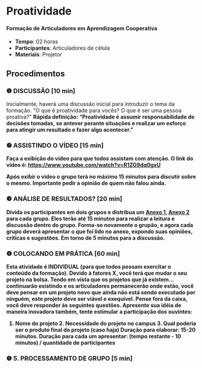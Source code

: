 # Proatividade 
#### Formação de Articuladores em Aprendizagem Cooperativa


- **Tempo**: 02 horas
- **Participantes**:  Articuladores de célula
- **Materiais**: Projetor

## Procedimentos

### ❶ DISCUSSÃO [10 min]

Inicialmente, haverá uma discussão inicial para introduzir o tema da formação. 
"O que é proatividade para vocês? O que é ser uma pessoa proativa?" 
<b> Rápida definição: 
“Proatividade é assumir responsabilidade de decisões tomadas, se antever perante situações e realizar um esforço para atingir um resultado e fazer algo acontecer.” 


### ❷ ASSISTINDO O VÍDEO [15 min]
Faça a exibição do vídeo para que todos assistam com atenção. O link do vídeo é: https://www.youtube.com/watch?v=R1ZG9dq0gxU 

Após exibir o vídeo o grupo terá no máximo 15 minutos para discutir sobre o mesmo. Importante pedir a opinião de quem não falou ainda.




### ❸ ANÁLISE DE RESULTADOS?  [20 min]

Divida os participantes em dois grupos e distribua um [Anexo 1](anexo1.pdf), [Anexo 2](anexo2.pdf) para cada grupo. Eles terão até 15 minutos para realizar a leitura e discussão dentro do grupo. 
Forma-se novamente o grupão, e agora cada grupo deverá apresentar o que foi lido no anexo, expondo suas opiniões, críticas e sugestões. Em torno de 5 minutos para a discussão.


### ❹ COLOCANDO EM PRÁTICA  [60 min]

Esta atividade é INDIVIDUAL (para que todos possam exercitar o conteúdo da formação). 
Devido à fatores X, você terá que mudar o seu projeto na bolsa. Tendo em vista que os projetos que já existem... continuarão existindo e os articuladores permanecerão onde estão, você deve pensar em um projeto novo que ainda não está sendo executado por ninguém, este projeto deve ser viável e exequível. Pense fora da caixa, você deve responder às seguintes questões. Apresente sua idéia de maneira inovadora também, tente estimular a participação dos ouvintes: 
1. Nome do projeto 2. Necessidade do projeto no campus 3. Qual poderia ser o produto final do projeto (caso haja) 
Duração para elaborar: 15-20 minutos. Duração para cada um apresentar: (tempo restante - 10 minutos) / quantidade de participantes 




### ❺ 5. PROCESSAMENTO DE GRUPO [5 min]

